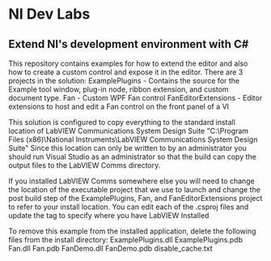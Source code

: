 ﻿# NI Dev Labs
## Extend NI's development environment with C# 

This repository contains examples for how to extend the editor and also how to create a custom control and expose it in the editor.
There are 3 projects in the solution:
ExamplePlugins - Contains the source for the Example tool window, plug-in node, ribbon extension, and custom document type.
Fan - Custom WPF Fan control
FanEditorExtensions - Editor extensions to host and edit a Fan control on the front panel of a VI

This solution is configured to copy everything to the standard install location of LabVIEW Communications System Design Suite
"C:\Program Files (x86)\National Instruments\LabVIEW Communications System Design Suite"
Since this location can only be written to by an administrator you should run Visual Studio as an administrator so that the build can copy the output
files to the LabVIEW Comms directory.

If you installed LabVIEW Comms somewhere else you will need to change the location of the executable project that we use to launch and change the
post build step of the ExamplePlugins, Fan, and FanEditorExtensions project to refer to your install location.
You can edit each of the .csproj files and update the <InstallLocation></InstallLocation> tag to specify where you have LabVIEW Installed


To remove this example from the installed application, delete the following files from the install directory:
ExamplePlugins.dll
ExamplePlugins.pdb
Fan.dll
Fan.pdb
FanDemo.dll
FanDemo.pdb
disable_cache.txt
